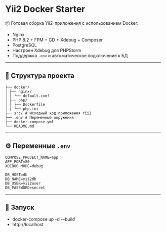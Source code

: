 # Yii2 Docker Starter

📦 Готовая сборка Yii2-приложения с использованием Docker:

- Nginx
- PHP 8.2 + FPM + GD + Xdebug + Composer
- PostgreSQL
- Настроен Xdebug для PHPStorm
- Поддержка `.env` и автоматическое подключение к БД

---

## 📁 Структура проекта
```.
├── docker/
│ ├── nginx/
│ │ └── default.conf
│ ├── php/
│ │ ├── Dockerfile
│ │ └── php.ini
├── src/ # Исходный код приложения Yii2
├── .env # Переменные окружения
├── docker-compose.yml
└── README.md
```

---

## ⚙️ Переменные `.env`

```env
COMPOSE_PROJECT_NAME=app
APP_PORT=80
XDEBUG_MODE=debug

DB_HOST=db
DB_NAME=yii2db
DB_USER=yii2user
DB_PASSWORD=secret
```

---
## 🚀 Запуск
- docker-compose up -d --build
- http://localhost


